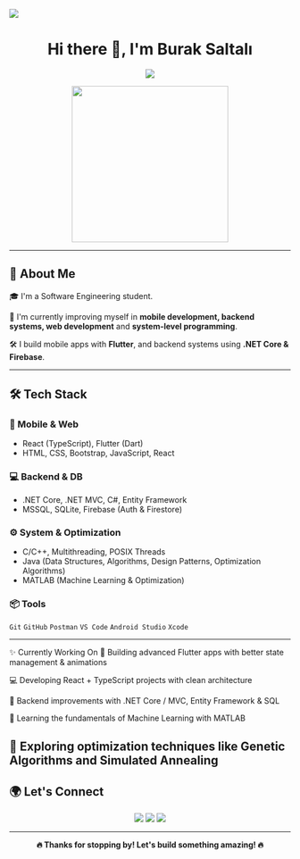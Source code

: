 ![](https://komarev.com/ghpvc/?username=Notorious0&style=flat&color=blue)

<h1 align="center">Hi there 👋, I'm Burak Saltalı</h1>

<p align="center">
  <img src="https://readme-typing-svg.herokuapp.com?font=Fira+Code&size=24&pause=1000&color=00F58A&center=true&vCenter=true&width=1000&lines=Software+Engineering+Student+;Flutter+%2B+.NET+Full-Stack+Dev;Mobile+%2F+Web+%2F+Backend+Projects;Terminal+Games+Lover;Tech+%26+Open+Source+Enthusiast" />
</p>

<p align="center">
  <img src="https://media.tenor.com/GfSX-u7VGM4AAAAC/coding.gif" width="280"/>
</p>

---

## 🚀 About Me

🎓 I'm a Software Engineering student. 

🧠 I'm currently improving myself in **mobile development, backend systems, web development** and **system-level programming**.  

🛠️ I build mobile apps with **Flutter**, and backend systems using **.NET Core & Firebase**.  

---

## 🛠️ Tech Stack

### 📱 Mobile & Web
- React (TypeScript), Flutter (Dart)
- HTML, CSS, Bootstrap, JavaScript, React

### 💻 Backend & DB
- .NET Core, .NET MVC, C#, Entity Framework
- MSSQL, SQLite, Firebase (Auth & Firestore)

### ⚙️ System & Optimization
- C/C++, Multithreading, POSIX Threads
- Java (Data Structures, Algorithms, Design Patterns, Optimization Algorithms)
- MATLAB (Machine Learning & Optimization)

### 📦 Tools
`Git` `GitHub` `Postman` `VS Code` `Android Studio` `Xcode` 

---

✨ Currently Working On
📱 Building advanced Flutter apps with better state management & animations

💻 Developing React + TypeScript projects with clean architecture

🔧 Backend improvements with .NET Core / MVC, Entity Framework & SQL

🤖 Learning the fundamentals of Machine Learning with MATLAB

🔬 Exploring optimization techniques like Genetic Algorithms and Simulated Annealing
---

## 🌍 Let's Connect

<p align="center">
  <a href="https://www.linkedin.com/in/bsaltalii/"><img src="https://img.icons8.com/doodle/40/linkedin--v2.png"/></a>
  <a href="mailto:bsaltali26@gmail.com"><img src="https://img.icons8.com/doodle/38/gmail-new.png"/></a>
  <a href="https://github.com/bsaltalii"><img src="https://img.icons8.com/ios-glyphs/40/github.png"/></a>
</p>

---

<p align="center"><b>🔥 Thanks for stopping by! Let's build something amazing! 🔥</b></p>
